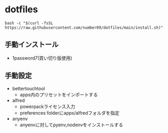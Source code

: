 # dotfiles

```
bash -c "$(curl -fsSL https://raw.githubusercontent.com/number09/dotfiles/main/install.sh)"
```


## 手動インストール
- 1password7(買い切り版使用)


## 手動設定
- bettertouchtool
    - apps内のプリセットをインポートする
- alfred
    - powerpackライセンス入力
    - preferences folderにapps/alfredフォルダを指定
- anyenv
    - anyenvに対してpyenv,nodenvをインストールする
